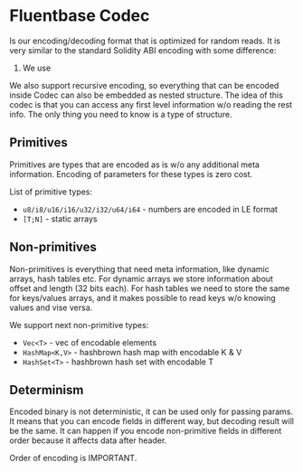 Fluentbase Codec
================

Is our encoding/decoding format that is optimized for random reads.
It is very similar to the standard Solidity ABI encoding with some difference:

1. We use

We also support recursive encoding, so everything that can be encoded inside Codec can also be embedded as nested structure.
The idea of this codec is that you can access any first level information w/o reading the rest info.
The only thing you need to know is a type of structure.

## Primitives

Primitives are types that are encoded as is w/o any additional meta information.
Encoding of parameters for these types is zero cost.

List of primitive types:

- `u8/i8/u16/i16/u32/i32/u64/i64` - numbers are encoded in LE format
- `[T;N]` - static arrays

## Non-primitives

Non-primitives is everything that need meta information, like dynamic arrays, hash tables etc.
For dynamic arrays we store information about offset and length (32 bits each).
For hash tables we need to store the same for keys/values arrays, and it makes possible to read keys w/o knowing values and vise versa.

We support next non-primitive types:

- `Vec<T>` - vec of encodable elements
- `HashMap<K,V>` - hashbrown hash map with encodable K & V
- `HashSet<T>` - hashbrown hash set with encodable T

## Determinism

Encoded binary is not deterministic, it can be used only for passing params.
It means that you can encode fields in different way, but decoding result will be the same.
It can happen if you encode non-primitive fields in different order because it affects data after header.

Order of encoding is IMPORTANT.
